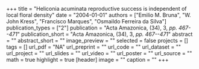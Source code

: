 +++
title = "Heliconia acuminata reproductive success is independent of local floral density"
date = "2004-01-01"
authors = ["Emilio M. Bruna", "W. John Kress", "Francisco Marques", "Osmaildo Ferreira da Silva"]
publication_types = ["2"]
publication = "Acta Amazonica, (34), 3, _pp. 467--471_"
publication_short = "Acta Amazonica, (34), 3, _pp. 467--471_"
abstract = ""
abstract_short = ""
image_preview = ""
selected = false
projects = []
tags = []
url_pdf = "NA"
url_preprint = ""
url_code = ""
url_dataset = ""
url_project = ""
url_slides = ""
url_video = ""
url_poster = ""
url_source = ""
math = true
highlight = true
[header]
image = ""
caption = ""
+++
